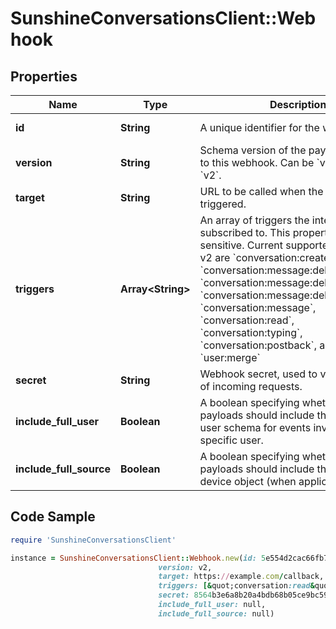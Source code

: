 # SunshineConversationsClient::Webhook

## Properties

Name | Type | Description | Notes
------------ | ------------- | ------------- | -------------
**id** | **String** | A unique identifier for the webhook. | [optional] [readonly] 
**version** | **String** | Schema version of the payload delivered to this webhook. Can be &#x60;v1&#x60;, &#x60;v1.1&#x60; or &#x60;v2&#x60;. | [optional] [readonly] 
**target** | **String** | URL to be called when the webhook is triggered. | 
**triggers** | **Array&lt;String&gt;** | An array of triggers the integration is subscribed to. This property is case sensitive. Current supported triggers in v2 are &#x60;conversation:create&#x60;, &#x60;conversation:message:delivery:channel&#x60;, &#x60;conversation:message:delivery:failure&#x60;, &#x60;conversation:message:delivery:user&#x60;, &#x60;conversation:message&#x60;, &#x60;conversation:read&#x60;, &#x60;conversation:typing&#x60;, &#x60;conversation:postback&#x60;, and &#x60;user:merge&#x60; | 
**secret** | **String** | Webhook secret, used to verify the origin of incoming requests. | [optional] 
**include_full_user** | **Boolean** | A boolean specifying whether webhook payloads should include the complete user schema for events involving a specific user. | [optional] [default to false]
**include_full_source** | **Boolean** | A boolean specifying whether webhook payloads should include the client and device object (when applicable). | [optional] [default to false]

## Code Sample

```ruby
require 'SunshineConversationsClient'

instance = SunshineConversationsClient::Webhook.new(id: 5e554d2cac66fb73a3c01871,
                                 version: v2,
                                 target: https://example.com/callback,
                                 triggers: [&quot;conversation:read&quot;,&quot;conversation:message&quot;],
                                 secret: 8564b3e6a8b20a4bdb68b05ce9bc5936,
                                 include_full_user: null,
                                 include_full_source: null)
```



